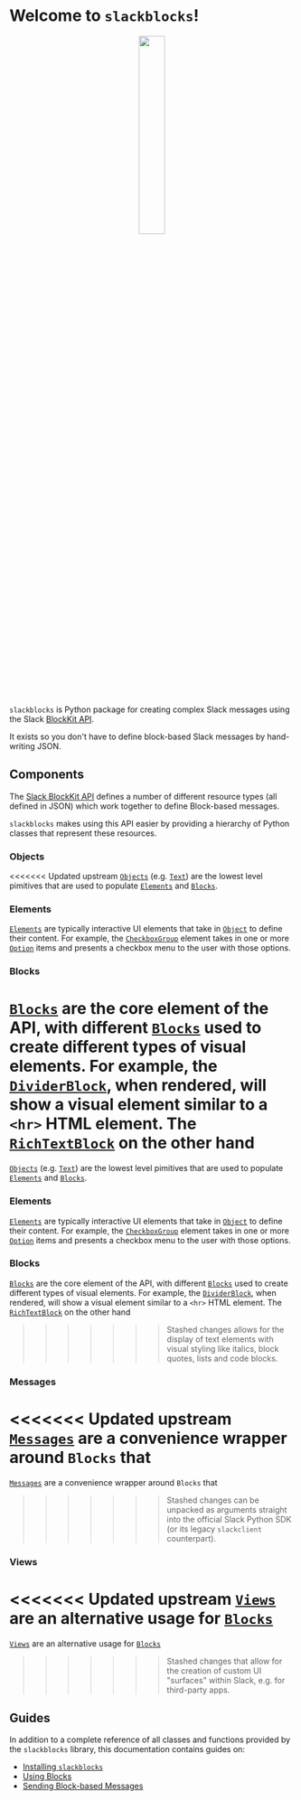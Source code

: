 # Welcome to `slackblocks`!

<p align="center">
  <img width="30%" src="./img/sb.png" />
</p>

`slackblocks` is Python package for creating complex Slack messages 
    using the Slack [BlockKit API](https://api.slack.com/block-kit).

It exists so you don't have to define block-based Slack messages by
    hand-writing JSON.

## Components

The [Slack BlockKit API](https://api.slack.com/block-kit) defines a number of 
    different resource types (all defined in JSON) which work together to 
    define Block-based messages.

`slackblocks` makes using this API easier by providing a hierarchy of Python
    classes that represent these resources.

### Objects
<<<<<<< Updated upstream
[`Objects`](/slackblocks/latest/reference/objects) (e.g. [`Text`](/slackblocks/latest/reference/objects/#objects.Text)) 
    are the lowest level pimitives that are used to populate 
    [`Elements`](/slackblocks/latest/reference/elements) and [`Blocks`](/slackblocks/latest/reference/blocks).

### Elements
[`Elements`](/slackblocks/latest/reference/elements) are typically interactive UI elements that take
    in [`Object`](/slackblocks/latest/reference/objects) to define their content. For example, the 
    [`CheckboxGroup`](/elements/#elements.CheckboxGroup) element takes in one or
    more [`Option`](/slackblocks/latest/reference/objects/#objects.Option) items and presents a
    checkbox menu to the user with those options.

### Blocks
[`Blocks`](/slackblocks/latest/reference/blocks) are the core element of the API, with different 
    [`Blocks`](/slackblocks/latest/reference/blocks) used to create different types of visual
    elements. For example, the [`DividerBlock`](/slackblocks/latest/reference/blocks/#blocks.DividerBlock), 
    when rendered, will show a visual element similar to a `<hr>` HTML element. The
    [`RichTextBlock`](/slackblocks/latest/reference/blocks/#blocks.RichTextBlock) on the other hand
=======
[`Objects`](/slackblocks/reference/objects) (e.g. [`Text`](/slackblocks/reference/objects/#objects.Text)) 
    are the lowest level pimitives that are used to populate 
    [`Elements`](/slackblocks/reference/elements) and [`Blocks`](/slackblocks/reference/blocks).

### Elements
[`Elements`](/slackblocks/reference/elements) are typically interactive UI elements that take
    in [`Object`](/slackblocks/reference/objects) to define their content. For example, the 
    [`CheckboxGroup`](/elements/#elements.CheckboxGroup) element takes in one or
    more [`Option`](/slackblocks/reference/objects/#objects.Option) items and presents a
    checkbox menu to the user with those options.

### Blocks
[`Blocks`](/slackblocks/reference/blocks) are the core element of the API, with different 
    [`Blocks`](/slackblocks/reference/blocks) used to create different types of visual
    elements. For example, the [`DividerBlock`](/slackblocks/reference/blocks/#blocks.DividerBlock), 
    when rendered, will show a visual element similar to a `<hr>` HTML element. The
    [`RichTextBlock`](/slackblocks/reference/blocks/#blocks.RichTextBlock) on the other hand
>>>>>>> Stashed changes
    allows for the display of text elements with visual styling like italics,
    block quotes, lists and code blocks. 

### Messages
<<<<<<< Updated upstream
[`Messages`](/slackblocks/latest/reference/messages/) are a convenience wrapper around `Blocks` that
=======
[`Messages`](/slackblocks/reference/messages/) are a convenience wrapper around `Blocks` that
>>>>>>> Stashed changes
    can be unpacked as arguments straight into the official Slack Python SDK (or
    its legacy `slackclient` counterpart).

### Views
<<<<<<< Updated upstream
[`Views`](reference/views/) are an alternative usage for [`Blocks`](/slackblocks/latest/reference/blocks)
=======
[`Views`](reference/views/) are an alternative usage for [`Blocks`](/slackblocks/reference/blocks)
>>>>>>> Stashed changes
    that allow for the creation of custom UI "surfaces" within Slack, e.g. for 
    third-party apps.

## Guides
In addition to a complete reference of all classes and functions provided by the 
    `slackblocks` library, this documentation contains guides on:

- [Installing `slackblocks`](usage/installation/)
- [Using Blocks](usage/using_blocks/)
- [Sending Block-based Messages](usage/sending_messages/)